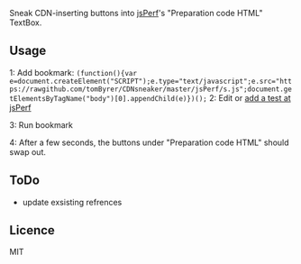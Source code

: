 Sneak CDN-inserting buttons into [jsPerf](http://jsperf.com/)'s "Preparation code HTML" TextBox.

## Usage

1: Add bookmark:
`(function(){var e=document.createElement("SCRIPT");e.type="text/javascript";e.src="https://rawgithub.com/tomByrer/CDNsneaker/master/jsPerf/s.js";document.getElementsByTagName("body")[0].appendChild(e)})();`
2: Edit or [add a test at jsPerf](http://jsperf.com/)

3: Run bookmark

4: After a few seconds, the buttons under "Preparation code HTML" should swap out.


## ToDo

* update exsisting refrences

## Licence

MIT
